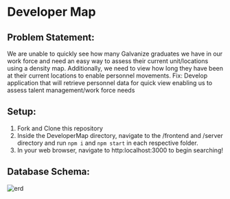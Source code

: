 # Developer Map
## Problem Statement:
We are unable to quickly see how many Galvanize graduates we have in our work force and need an easy way to assess their current unit/locations using a density map. Additionally, we need to view how long they have been at their current locations to enable personnel movements.
Fix: Develop application that will retrieve personnel data for quick view enabling us to assess talent management/work force needs

## Setup:
1.  Fork and Clone this repository
2.  Inside the DeveloperMap directory, navigate to the /frontend and /server directory and run `npm i` and `npm start` in each respective folder.
3.  In your web browser, navigate to http:localhost:3000 to begin searching!

## Database Schema:
![erd](https://github.com/td8end/DeveloperMap/assets/74125401/19e15daa-4b6d-41c1-96c3-4b0573a498af)

